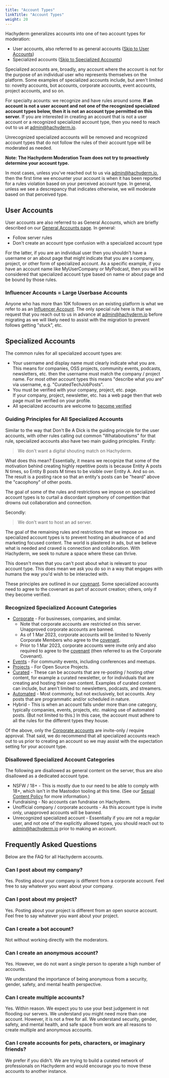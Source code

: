 ```yaml
---
title: "Account Types"
linkTitle: "Account Types"
weight: 20
---
```


Hachyderm generalizes accounts into one of two account types for moderation:

- User accounts, also referred to as general accounts ([Skip to User Accounts](#user-accounts))
- Specialized accounts ([Skip to Specialized Accounts](#specialized-accounts))

Specialized accounts are, broadly, any account where the account is not
for the purpose of an individual user who represents themselves on the platform.
Some examples of specialized accounts include, but aren't limited to: novelty
accounts, bot accounts, corporate accounts, event accounts, project accounts, and so on.

For specialty acounts: we recognize and have rules around some. **If
an account is not a user account and not one of the recognized specialized
account types below, then it is not an account type permitted on this
server.** If you are interested in creating an account that is not
a user account or a recognized specialized account type, then you need to
reach out to us at [admin@hachyderm.io](mailto:admin@hachyderm.io).

Unrecognized specialized accounts will be removed and recognized account
types that do not follow the rules of their account type will be
moderated as needed.

**Note: The Hachyderm Moderation Team does not try to proactively determine your account type.**

In most cases, unless you've reached out to us via [admin@hachyderm.io](mailto:admin@hachyderm.io),
then the first time we encounter your account is when it has been reported for a rules violation
based on your perceived account type. In general, unless we see a descrepancy that indicates otherwise,
we will moderate based on that perceived type.

## User Accounts

User accounts are also referred to as General Accounts, which are
briefly described on our [General Accounts page](../general-accounts/).
In general:

- Follow server rules
- Don't create an account type confusion with a specialized account type

For the latter, if you are an individual user then you shouldn't
have a username or an about page that might indicate that you are a
company, project, or other form of specialized account. As a
specific example, if you have an account name like MyUserCompany
or MyPodcast, then you will be considered that specialized account
type based on name or about page and be bound by those rules.

### Influencer Accounts = Large Userbase Accounts

Anyone who has more than 10K followers on an existing platform is
what we refer to as an [Influencer Account](/docs/account-types/influencer-accounts/). The only special rule here is
that we request that you reach out to us in advance at
[admin@hachyderm.io](mailto:admin@hachyderm.io) before migrating
as we will likely need to assist with the migration to prevent
follows getting "stuck", etc.

## Specialized Accounts

The common rules for all specialized account types are:

- Your username and display name must clearly indicate what you are.<br />
This means for companies, OSS projects, community events, podcasts, newsletters, etc.
then the username must match the company / project name. For most
other account types this means "describe what you are" via username,
e.g. "CuratedTechJobPosts".
- You must be verified with your company, project, etc. page.<br />
If your company, project, newsletter, etc. has a web page then
that web page must be verified on your profile.
- All specialized accounts are welcome to [become verified](application/)

### Guiding Principles for All Specialized Accounts

Similar to the way that Don't Be A Dick is the guiding principle for the user
accounts, with other rules calling out common "Whataboutisms" for that rule,
specialized accounts also have two main guiding principles. Firstly:

> We don't want a digital shouting match on Hachyderm.

What does this mean? Essentially, it means we recognize that some of the motivation
behind creating highly repetitive posts is because Entity A posts N times,
so Entity B posts M times to be visible over Entity A. And so on. The result is a posting
race so that an entity's posts can be "heard" above the "cacophony" of other posts.

The goal of some of the rules and restrictions we impose on specialized account types is to curtail
a discordant symphony of competition that drowns out collaboration and connection.

Secondly:

> We don't want to host an ad server.

The goal of the remaining rules and restrictions that we impose on specialized account
types is to prevent hosting an abudnance of ad and marketing focused content.
The world is plastered in ads, but we believe what is needed and craved is connection
and collaboration. With Hachyderm, we seek to nuture a space where these can thrive.

This doesn't mean that you can't post about what is relevant to your account type.
This does mean we ask you do so in a way that engages with humans the way you'd wish
to be interacted with.

These principles are outlined in our [covenant](covenant/). Some specialized accounts
need to agree to the covenant as part of account creation; others, only if they
become verified.

### Recognized Specialized Account Categories

* [Corporate](corporate-accounts/) - For businesses, companies, and similar.
   * Note that corporate accounts are restricted on this server. Unapproved corporate accounts are banned.
   * As of 1 Mar 2023, corporate accounts will be limited to Nivenly Corporate Members who agree to the [covenant](covenant/).
   * Prior to 1 Mar 2023, corporate accounts were invite only and also required to agree to the [covenant](covenant/) (then referred to as the Corporate Covenant).
* [Events](open-source-accounts/) - For community events, including conferences and meetups.
* [Projects](open-source-accounts/) - For Open Source Projects.
* [Curated](curated-accounts/) - These can be accounts that are re-posting / hosting other content, for example a curated
  newsletter, or for individuals that are creating and hosting their own content. Examples of curated
  content can include, but aren't limited to: newsletters, podcasts, and streamers.
* [Automated](bot-accounts/) - Most commonly, but not exclusively, bot accounts. Any posts that are programmatic and/or
  scheduled in nature.
* Hybrid - This is when an account falls under more than one category, typically companies, events, projects, etc.
  making use of automated posts. (But not limited to this.) In this case, the account must adhere to all
  the rules for the different types they house.

Of the above, only the [Corporate accounts](corporate-accounts/) are invite-only / require approval. That said,
we do recommend that all specialized accounts reach out to us prior to creating an account so we may assist with
the expectation setting for your account type.

### Disallowed Specialized Account Categories

The following are disallowed as general content on the server, thus are
also disallowed as a dedicated account type.

* NSFW / 18+ - This is mostly due to our need to be able to comply with 18+, which
  isn't in the Mastodon tooling at this time. (See our [Sexual Content Policy](nsfw-policy/) for more information.)
* Fundraising - No accounts can fundraise on Hachyderm.
* Unofficial company / corporate accounts - As this account type is invite only, unapproved
  accounts will be banned.
* Unrecognized specialized account - Essentially if you are not a regular user, and not one of the
  explicitly allowed types, you should reach out to [admin@hachyderm.io](mailto:admin@hachyderm.io)
  prior to making an account.

## Frequently Asked Questions

Below are the FAQ for all Hachyderm accounts.

### Can I post about my company?

Yes. Posting about your company is different from a corporate account. Feel
free to say whatever you want about your company.

### Can I post about my project?

Yes. Posting about your project is different from an open source account. Feel
free to say whatever you want about your project.

### Can I create a bot account?

Not without working directly with the moderators.

### Can I create an anonymous account?

Yes. However, we do not want a single person to operate a high number of
accounts.

We understand the importance of being anonymous from a security, gender,
safety, and mental health perspective.

### Can I create multiple accounts?

Yes. Within reason. We expect you to use your best judgement in not flooding
our servers. We understand you might need more than one account. However, it is
not a free for all.  We understand security, gender, safety, and mental health,
and safe space from work are all reasons to create multiple and anonymous
accounts.

### Can I create accounts for pets, characters, or imaginary friends?

We prefer if you didn't. We are trying to build a curated network of
professionals on Hachyderm and would encourage you to move these accounts to
another instance.
